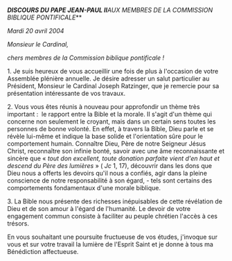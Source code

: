 ***DISCOURS DU PAPE JEAN-PAUL II**AUX MEMBRES DE LA COMMISSION BIBLIQUE PONTIFICALE***

*Mardi 20 avril 2004*

*Monsieur le Cardinal,*

*chers membres de la Commission biblique pontificale !*

1. Je suis heureux de vous accueillir une fois de plus à l'occasion de votre Assemblée plénière annuelle. Je désire adresser un salut particulier au Président, Monsieur le Cardinal Joseph Ratzinger, que je remercie pour sa présentation intéressante de vos travaux.

2. Vous vous êtes réunis à nouveau pour approfondir un thème très important :  le rapport entre la Bible et la morale. Il s'agit d'un thème qui concerne non seulement le croyant, mais dans un certain sens toutes les personnes de bonne volonté. En effet, à travers la Bible, Dieu parle et se révèle lui-même et indique la base solide et l'orientation sûre pour le comportement humain. Connaître Dieu, Père de notre Seigneur Jésus Christ, reconnaître son infinie bonté, savoir avec une âme reconnaissante et sincère que « *tout don excellent, toute donation parfaite vient d'en haut et descend du Père des lumières* » ( *Jc* 1, 17), découvrir dans les dons que Dieu nous a offerts les devoirs qu'il nous a confiés, agir dans la pleine conscience de notre responsabilité à son égard, - tels sont certains des comportements fondamentaux d'une morale biblique.

3. La Bible nous présente des richesses inépuisables de cette révélation de Dieu et de son amour à l'égard de l'humanité. Le devoir de votre engagement commun consiste à faciliter au peuple chrétien l'accès à ces trésors.

En vous souhaitant une poursuite fructueuse de vos études, j'invoque sur vous et sur votre travail la lumière de l'Esprit Saint et je donne à tous ma Bénédiction affectueuse.